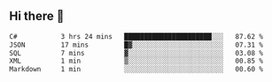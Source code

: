 ## Hi there 👋

<!--START_SECTION:waka-->

```txt
C#           3 hrs 24 mins   ██████████████████████░░░   87.62 %
JSON         17 mins         █▓░░░░░░░░░░░░░░░░░░░░░░░   07.31 %
SQL          7 mins          ▓░░░░░░░░░░░░░░░░░░░░░░░░   03.08 %
XML          1 min           ▒░░░░░░░░░░░░░░░░░░░░░░░░   00.85 %
Markdown     1 min           ░░░░░░░░░░░░░░░░░░░░░░░░░   00.60 %
```

<!--END_SECTION:waka-->

<!--
**elpenor23/elpenor23** is a ✨ _special_ ✨ repository because its `README.md` (this file) appears on your GitHub profile.

Here are some ideas to get you started:

- 🔭 I’m currently working on ...
- 🌱 I’m currently learning ...
- 👯 I’m looking to collaborate on ...
- 🤔 I’m looking for help with ...
- 💬 Ask me about ...
- 📫 How to reach me: ...
- 😄 Pronouns: ...
- ⚡ Fun fact: ...
-->
